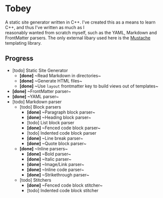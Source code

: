 # Tobey

A static site generator written in C++. I've created this as a means to learn C++, and thus I've written as much as I  
reasonably wanted from scratch myself, such as the YAML, Markdown and FrontMatter parsers. The only external libary used 
here is the [Mustache](https://github.com/kainjow/Mustache/blob/master/mustache.hpp) templating library.

## Progress

- [todo] Static Site Generator
  - **[done]** ~Read Markdown in directories~
  - **[done]** ~Generate HTML files~
  - **[done]** ~Use `layout` frontmatter key to build views out of templates~
- **[done]** ~FrontMatter parser~
- **[done]** ~YAML parser~
- [todo] Markdown parser
  - [todo] Block parsers
    - **[done]** ~Paragraph block parser~
    - **[done]** ~Heading block parser~
    - [todo] List block parser
    - **[done]** ~Fenced code block parser~
    - [todo] Indented code block parser
    - **[done]** ~Line break parser~
    - **[done]** ~Quote block parser~
  - **[done]** ~Inline parsers~
    - **[done]** ~Bold parser~
    - **[done]** ~Italic parser~
    - **[done]** ~Image/Link parser~
    - **[done]** ~Inline code parser~
    - **[done]** ~Strikethrough parser~
  - [todo] Stitchers
    - **[done]** ~Fenced code block stitcher~
    - [todo] Indented code block stitcher
